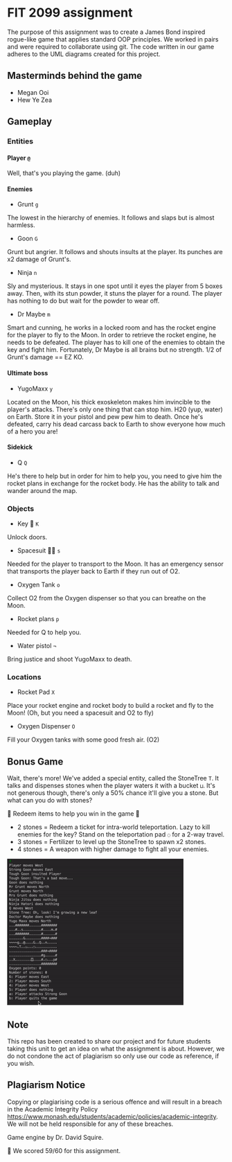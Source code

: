 # FIT 2099 assignment

The purpose of this assignment was to create a James Bond inspired rogue-like game that applies standard OOP principles. We worked in pairs and were required to collaborate using git. The code written in our game adheres to the UML diagrams created for this project. 

## Masterminds behind the game
- Megan Ooi
- Hew Ye Zea

## Gameplay
### Entities
#### Player ```@```

Well, that's you playing the game. (duh)

#### Enemies
- Grunt ```g```

The lowest in the hierarchy of enemies. It follows and slaps but is almost harmless.
- Goon ```G```

Grunt but angrier. It follows and shouts insults at the player. Its punches are x2 damage of Grunt's.
- Ninja ```n```

Sly and mysterious. It stays in one spot until it eyes the player from 5 boxes away. Then, with its stun powder, it stuns the player for a round. The player has nothing to do but wait for the powder to wear off. 
- Dr Maybe ```m```

Smart and cunning, he works in a locked room and has the rocket engine for the player to fly to the Moon. In order to retrieve the rocket engine, he needs to be defeated. The player has to kill one of the enemies to obtain the key and fight him. Fortunately, Dr Maybe is all brains but no strength. 1/2 of Grunt's damage == EZ KO.

#### Ultimate boss
- YugoMaxx ```y```

Located on the Moon, his thick exoskeleton makes him invincible to the player's attacks. There's only one thing that can stop him. H20 (yup, water) on Earth. Store it in your pistol and pew pew him to death. Once he's defeated, carry his dead carcass back to Earth to show everyone how much of a hero you are! 

#### Sidekick
- Q ```Q```

He's there to help but in order for him to help you, you need to give him the rocket plans in exchange for the rocket body. He has the ability to talk and wander around the map. 

### Objects
- Key 🔑 ```K```

Unlock doors.
- Spacesuit 👨‍🚀  ```s```

Needed for the player to transport to the Moon. It has an emergency sensor that transports the player back to Earth if they run out of O2. 
- Oxygen Tank ```o```

Collect O2 from the Oxygen dispenser so that you can breathe on the Moon.
- Rocket plans ```p```

Needed for Q to help you.
- Water pistol ```¬```

Bring justice and shoot YugoMaxx to death.

### Locations
- Rocket Pad ```X```

Place your rocket engine and rocket body to build a rocket and fly to the Moon! (Oh, but you need a spacesuit and O2 to fly)
- Oxygen Dispenser ```O```

Fill your Oxygen tanks with some good fresh air. (O2)

## Bonus Game
Wait, there's more!
We've added a special entity, called the StoneTree ```T```.
It talks and dispenses stones when the player waters it with a bucket ```⊔```. It's not generous though, there's only a 50% chance it'll give you a stone. But what can you do with stones? 

🎉 Redeem items to help you win in the game 🎉
- 2 stones = Redeem a ticket for intra-world teleportation. Lazy to kill enemies for the key? Stand on the teleportation pad ```◌``` for a 2-way travel. 
- 3 stones = Fertilizer to level up the StoneTree to spawn x2 stones.
- 4 stones = A weapon with higher damage to fight all your enemies.

![](oop.gif)

## Note

This repo has been created to share our project and for future students taking this unit to get an idea on what the assignment is about. However, we do not condone the act of plagiarism so only use our code as reference, if you wish.

## Plagiarism Notice

Copying or plagiarising code is a serious offence and will result in a breach in the Academic Integrity Policy
https://www.monash.edu/students/academic/policies/academic-integrity. We will not be held responsible for any of these breaches. 

Game engine by Dr. David Squire.

🙌 We scored 59/60 for this assignment.
